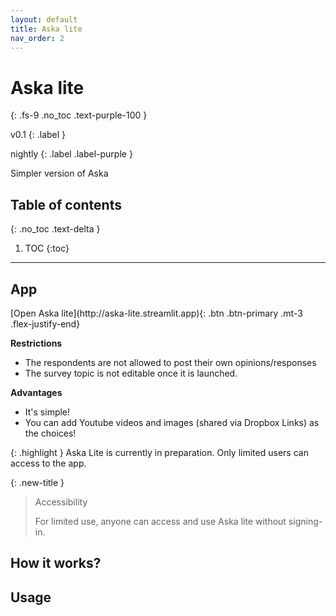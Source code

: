 ```yaml
---
layout: default
title: Aska lite
nav_order: 2
---
```


# Aska lite
{: .fs-9 .no_toc .text-purple-100 }
<div markdown="1">
v0.1
{: .label }

nightly
{: .label .label-purple }
</div>

Simpler version of Aska

## Table of contents
{: .no_toc .text-delta }

1. TOC
{:toc}

---

## App

<span class="fs-5">
[Open Aska lite](http://aska-lite.streamlit.app){: .btn .btn-primary .mt-3 .flex-justify-end}
</span>

**Restrictions**

- The respondents are not allowed to post their own opinions/responses
- The survey topic is not editable once it is launched.

**Advantages**

- It's simple!
- You can add Youtube videos and images (shared via Dropbox Links) as the choices!

{: .highlight }
Aska Lite is currently in preparation. Only limited users can access to the app.


{: .new-title }
> Accessibility
>
> For limited use, anyone can access and use Aska lite without signing-in.

## How it works?



## Usage



<!-- ## Tutorial video -->



